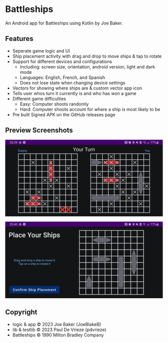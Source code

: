 # Battleships

An Android app for Battleships using Kotlin by Joe Baker.

## Features

- Seperate game logic and UI
- Ship placement activity with drag and drop to move ships & tap to rotate
- Support for different devices and configurations
  - Including: screen size, orientation, android version, light and dark mode
  - Languages: English, French, and Spanish
  - Does not lose state when changing device settings
- Vectors for showing where ships are & custom vector app icon
- Tells user whos turn it currently is and who has won a game
- Different game difficulties
  - Easy: Computer shoots randomly
  - Hard: Computer shoots account for where a ship is most likely to be
- Pre built Signed APK on the GitHub releases page

## Preview Screenshots

![Screenshot of Gameplay Activity](.github/Screenshots/Gameplay.jpg?raw=true)

![Screenshot of Ship Placement Activity](.github/Screenshots/PlaceYourShips.jpg?raw=true)

## Copyright

- logic & app © 2023 Joe Baker (JoeBlakeB)
- lib & testlib © 2023 Paul De Vrieze (pdvrieze)
- Battleships © 1990 Milton Bradley Company

